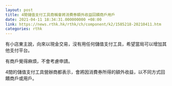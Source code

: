 ```yaml
---
layout: post
title: 4間儲值支付工具商稱會將消費券額外收益回饋商戶用戶
date: 2021-04-11 18:34:31.000000000 +08:00
link: https://news.rthk.hk/rthk/ch/component/k2/1585218-20210411.htm
categories: rthk
---
```


有小店東主說，向來以現金交易，沒有用任何儲值支付工具，希望當局可以增加其他支付平台。

有商戶覺得麻煩，不會考慮申請。

4間的儲值支付工具營辦商都表示，會將因消費券所得的額外收益，以不同方式回饋商戶或用戶。
